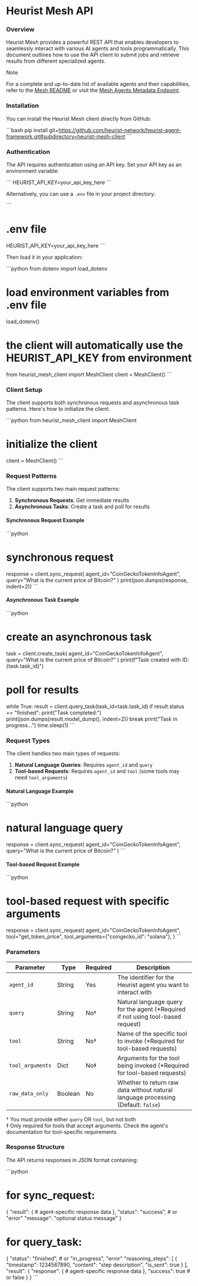# Heurist Mesh API

### Overview

Heurist Mesh provides a powerful REST API that enables developers to seamlessly interact with various AI agents and tools programmatically. This document outlines how to use the API client to submit jobs and retrieve results from different specialized agents.

> [!NOTE]
> For a complete and up-to-date list of available agents and their capabilities, refer to the [Mesh README](../mesh/README.md) or visit the [Mesh Agents Metadata Endpoint](https://mesh.heurist.ai/metadata.json).

### Installation

You can install the Heurist Mesh client directly from GitHub:

\`\`\`bash
pip install git+https://github.com/heurist-network/heurist-agent-framework.git#subdirectory=heurist-mesh-client
\`\`\`

### Authentication

The API requires authentication using an API key. Set your API key as an environment variable:

\`\`\`
HEURIST_API_KEY=your_api_key_here
\`\`\`

Alternatively, you can use a `.env` file in your project directory:

\`\`\`
# .env file
HEURIST_API_KEY=your_api_key_here
\`\`\`

Then load it in your application:

\`\`\`python
from dotenv import load_dotenv

# load environment variables from .env file
load_dotenv()

# the client will automatically use the HEURIST_API_KEY from environment
from heurist_mesh_client import MeshClient
client = MeshClient()
\`\`\`

### Client Setup

The client supports both synchronous requests and asynchronous task patterns. Here's how to initialize the client:

\`\`\`python
from heurist_mesh_client import MeshClient

# initialize the client
client = MeshClient()
\`\`\`

### Request Patterns

The client supports two main request patterns:

1. **Synchronous Requests**: Get immediate results
2. **Asynchronous Tasks**: Create a task and poll for results

#### Synchronous Request Example

\`\`\`python
# synchronous request
response = client.sync_request(
    agent_id="CoinGeckoTokenInfoAgent",
    query="What is the current price of Bitcoin?"
)
print(json.dumps(response, indent=2))
\`\`\`

#### Asynchronous Task Example

\`\`\`python
# create an asynchronous task
task = client.create_task(
    agent_id="CoinGeckoTokenInfoAgent",
    query="What is the current price of Bitcoin?"
)
print(f"Task created with ID: {task.task_id}")

# poll for results
while True:
    result = client.query_task(task_id=task.task_id)
    if result.status == "finished":
        print("Task completed:")
        print(json.dumps(result.model_dump(), indent=2))
        break
    print("Task in progress...")
    time.sleep(1)
\`\`\`

### Request Types

The client handles two main types of requests:

1. **Natural Language Queries**: Requires `agent_id` and `query`
2. **Tool-based Requests**: Requires `agent_id` and `tool` (some tools may need `tool_arguments`)

#### Natural Language Example

\`\`\`python
# natural language query
response = client.sync_request(
    agent_id="CoinGeckoTokenInfoAgent",
    query="What is the current price of Bitcoin?"
)
\`\`\`

#### Tool-based Request Example

\`\`\`python
# tool-based request with specific arguments
response = client.sync_request(
    agent_id="CoinGeckoTokenInfoAgent",
    tool="get_token_price",
    tool_arguments={"coingecko_id": "solana"},
)
\`\`\`

### Parameters

| Parameter        | Type    | Required | Description                                                                       |
| ---------------- | ------- | -------- | --------------------------------------------------------------------------------- |
| `agent_id`       | String  | Yes      | The identifier for the Heurist agent you want to interact with                    |
| `query`          | String  | No†      | Natural language query for the agent (\*Required if not using tool-based request) |
| `tool`           | String  | No†      | Name of the specific tool to invoke (\*Required for tool-based requests)          |
| `tool_arguments` | Dict    | No‡      | Arguments for the tool being invoked (\*Required for tool-based requests)         |
| `raw_data_only`  | Boolean | No       | Whether to return raw data without natural language processing (Default: `false`) |

† You must provide either `query` OR `tool`, but not both  
‡ Only required for tools that accept arguments. Check the agent's documentation for tool-specific requirements

### Response Structure

The API returns responses in JSON format containing:

\`\`\`python
# for sync_request:
{
    "result": {
        # agent-specific response data
    },
    "status": "success",  # or "error"
    "message": "optional status message"
}

# for query_task:
{
    "status": "finished",  # or "in_progress", "error"
    "reasoning_steps": [
        {
            "timestamp": 1234567890,
            "content": "step description",
            "is_sent": true
        }
    ],
    "result": {
        "response": {
            # agent-specific response data
        },
        "success": true  # or false
    }
}
\`\`\`
